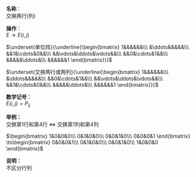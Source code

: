**名称**：    
交换两行(列)    
    
**操作**：    
 $E\to E(i,j)$     
    
 $\underset{单位阵}{\underline{\begin{bmatrix}    
1&&&&&&\\\     
&\ddots&&&&&\\\     
&&1&\cdots&0&&\\\     
&&\vdots&\ddots&\vdots&&\\\     
&&0&\cdots&1&&\\\     
&&&&&\ddots&\\\     
&&&&&&1    
\end{bmatrix}}}$     
    
 $\underset{交换两行或两列}{\underline{\begin{bmatrix}    
1&&&&&&\\\     
&\ddots&&&&&\\\     
&&0&\cdots&1&&\\\     
&&\vdots&\ddots&\vdots&&\\\     
&&1&\cdots&0&&\\\     
&&&&&\ddots&\\\     
&&&&&&1    
\end{bmatrix}}}$     
    
**数学记号**：    
 $E(i,j)=P_{ij}$     
    
**举例：**    
交换第1行和第4行 $\Leftrightarrow$ 交换第1列和第4列    
    
 $\begin{bmatrix}    
1&0&0&0\\\     
0&1&0&0\\\     
0&0&1&0\\\     
0&0&0&1    
\end{bmatrix}    
\to\begin{bmatrix}    
0&0&0&1\\\     
0&1&0&0\\\     
0&0&1&0\\\     
1&0&0&0    
\end{bmatrix}$     
    
**说明：**    
不区分行列    
